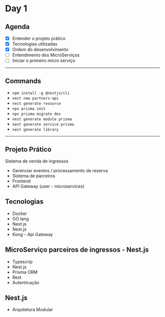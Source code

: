 # Day 1

## Agenda
- [x] Entender o projeto prático
- [x] Tecnologias utilizadas
- [x] Ordem do desenvolvimento
- [ ] Entendimento dos MicroServiços
- [ ] Iniciar o primeiro micro serviço

---------------
## Commands

* `npm install -g @nestjs/cli`
* `nest new partners-api`
* `nest generate resource`
* `npx prisma init`
* `npx prisma migrate dev`
* `nest generate module prisma`
* `nest generate service prisma`
* `nest generate library`

---------------
## Projeto Prático
Sistema de venda de ingressos

* Gerenciar eventos / processamento de reserva
* Sistema de parceiros
* Frontend
* API Gateway (user - microservices) 

## Tecnologias

* Docker
* GO lang
* Next.js
* Nest.js
* Kong - Api Gateway

## MicroServiço parceiros de ingressos - Nest.js

* Typescrip
* Nest.js
* Prisma ORM
* Rest
* Autenticação

## Nest.js
* Arquitetura Modular
